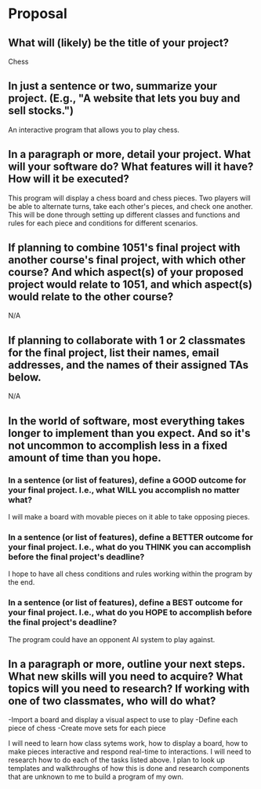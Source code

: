 # Proposal

## What will (likely) be the title of your project?

Chess

## In just a sentence or two, summarize your project. (E.g., "A website that lets you buy and sell stocks.")

An interactive program that allows you to play chess.

## In a paragraph or more, detail your project. What will your software do? What features will it have? How will it be executed?

This program will display a chess board and chess pieces. Two players will be able to alternate turns, take each other's pieces, and check one another. This will be done through setting up different classes and functions and rules for each piece and conditions for different scenarios. 

## If planning to combine 1051's final project with another course's final project, with which other course? And which aspect(s) of your proposed project would relate to 1051, and which aspect(s) would relate to the other course?

N/A

## If planning to collaborate with 1 or 2 classmates for the final project, list their names, email addresses, and the names of their assigned TAs below.

N/A

## In the world of software, most everything takes longer to implement than you expect. And so it's not uncommon to accomplish less in a fixed amount of time than you hope.

### In a sentence (or list of features), define a GOOD outcome for your final project. I.e., what WILL you accomplish no matter what?

I will make a board with movable pieces on it able to take opposing pieces. 

### In a sentence (or list of features), define a BETTER outcome for your final project. I.e., what do you THINK you can accomplish before the final project's deadline?

I hope to have all chess conditions and rules working within the program by the end.

### In a sentence (or list of features), define a BEST outcome for your final project. I.e., what do you HOPE to accomplish before the final project's deadline?

The program could have an opponent AI system to play against.

## In a paragraph or more, outline your next steps. What new skills will you need to acquire? What topics will you need to research? If working with one of two classmates, who will do what?

-Import a board and display a visual aspect to use to play
-Define each piece of chess
-Create move sets for each piece

I will need to learn how class sytems work, how to display a board, how to make pieces interactive and respond real-time to interactions.
I will need to research how to do each of the tasks listed above.
I plan to look up templates and walkthroughs of how this is done and research components that are unknown to me to build a program of my own.
